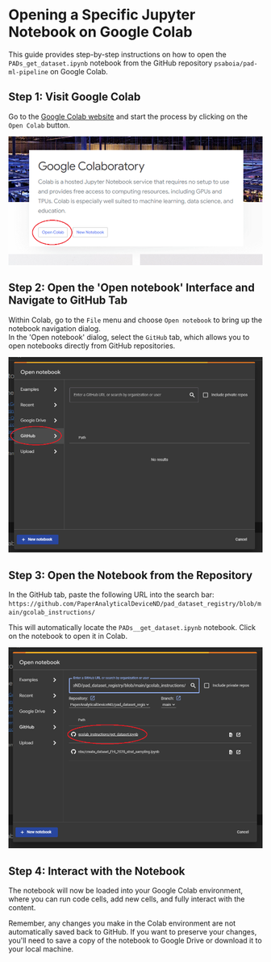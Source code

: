 # Opening a Specific Jupyter Notebook on Google Colab

This guide provides step-by-step instructions on how to open the `PADs_get_dataset.ipynb` notebook from the GitHub repository `psaboia/pad-ml-pipeline` on Google Colab.

## Step 1: Visit Google Colab
Go to the [Google Colab website](https://colab.research.google.com/) and start the process by clicking on the `Open Colab` button.

![Google Colab Home](figs/1__gcolab.png)

## Step 2: Open the 'Open notebook' Interface and Navigate to GitHub Tab
Within Colab, go to the `File` menu and choose `Open notebook` to bring up the notebook navigation dialog.\
In the 'Open notebook' dialog, select the `GitHub` tab, which allows you to open notebooks directly from GitHub repositories.

![Open notebook Interface](figs/2__gcolab.png)

## Step 3: Open the Notebook from the Repository
In the GitHub tab, paste the following URL into the search bar:
`https://github.com/PaperAnalyticalDeviceND/pad_dataset_registry/blob/main/gcolab_instructions/`

This will automatically locate the `PADs__get_dataset.ipynb` notebook. Click on the notebook to open it in Colab.

![Select Notebook](figs/3__gcolab.png)

## Step 4: Interact with the Notebook
The notebook will now be loaded into your Google Colab environment, where you can run code cells, add new cells, and fully interact with the content.

Remember, any changes you make in the Colab environment are not automatically saved back to GitHub. If you want to preserve your changes, you'll need to save a copy of the notebook to Google Drive or download it to your local machine.
